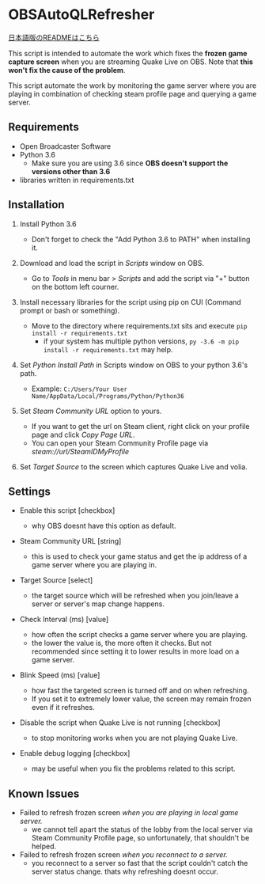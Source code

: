 # OBSAutoQLRefresher

[日本語版のREADMEはこちら](https://github.com/agkr234/OBSAutoQLRefresher/blob/master/README-ja.md)


This script is intended to automate the work which fixes the **frozen game capture screen** when you are streaming Quake Live on OBS. Note that **this won't fix the cause of the problem**.

This script automate the work by monitoring the game server where you are playing in combination of checking steam profile page and querying a game server.

## Requirements
- Open Broadcaster Software
- Python 3.6
  - Make sure you are using 3.6 since **OBS doesn't support the versions other than 3.6**
- libraries written in requirements.txt

## Installation
1. Install Python 3.6
    - Don't forget to check the "Add Python 3.6 to PATH" when installing it.

2. Download and load the script in *Scripts* window on OBS.
    - Go to *Tools* in menu bar > *Scripts* and add the script via "+" button on the bottom left courner.

3. Install necessary libraries for the script using pip on CUI (Command prompt or bash or something).
    - Move to the directory where requirements.txt sits and execute `pip install -r requirements.txt`
      - if your system has multiple python versions, `py -3.6 -m pip install -r requirements.txt` may help.

4. Set *Python Install Path* in Scripts window on OBS to your python 3.6's path.
    - Example: `C:/Users/Your User Name/AppData/Local/Programs/Python/Python36`
    
5. Set *Steam Community URL* option to yours.
    - If you want to get the url on Steam client, right click on your profile page and click *Copy Page URL*.
    - You can open your Steam Community Profile page via *steam://url/SteamIDMyProfile*

6. Set *Target Source* to the screen which captures Quake Live and volia.

## Settings
- Enable this script [checkbox]
  - why OBS doesnt have this option as default.

- Steam Community URL [string]
  - this is used to check your game status and get the ip address of a game server where you are playing in.

- Target Source [select]
  - the target source which will be refreshed when you join/leave a server or server's map change happens.

- Check Interval (ms) [value]
  - how often the script checks a game server where you are playing.
  - the lower the value is, the more often it checks. But not recommended since setting it to lower results in more load on a game server.
  
- Blink Speed (ms) [value]
  - how fast the targeted screen is turned off and on when refreshing.
  - If you set it to extremely lower value, the screen may remain frozen even if it refreshes.
  
- Disable the script when Quake Live is not running [checkbox]
  - to stop monitoring works when you are not playing Quake Live.
  
- Enable debug logging [checkbox]
  - may be useful when you fix the problems related to this script.
  
  
## Known Issues
- Failed to refresh frozen screen *when you are playing in local game server.*
  - we cannot tell apart the status of the lobby from the local server via Steam Community Profile page, so unfortunately, that shouldn't be helped.
- Failed to refresh frozen screen *when you reconnect to a server.*
  - you reconnect to a server so fast that the script couldn't catch the server status change. thats why refreshing doesnt occur.

